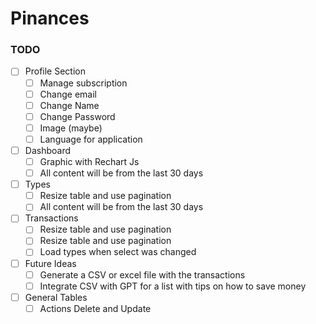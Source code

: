 # Pinances

### TODO

- [ ] Profile Section
  - [ ] Manage subscription
  - [ ] Change email
  - [ ] Change Name
  - [ ] Change Password
  - [ ] Image (maybe)
  - [ ] Language for application

- [ ] Dashboard
  - [ ] Graphic with Rechart Js
  - [ ] All content will be from the last 30 days

- [ ] Types
  - [ ] Resize table and use pagination
  - [ ] All content will be from the last 30 days

- [ ] Transactions
  - [ ] Resize table and use pagination
  - [ ] Resize table and use pagination
  - [ ] Load types when select was changed

- [ ] Future Ideas
  - [ ] Generate a CSV or excel file with the transactions
  - [ ] Integrate CSV with GPT for a list with tips on how to save money

- [ ] General Tables
  - [ ] Actions Delete and Update
